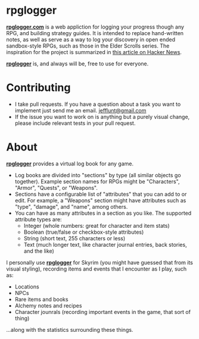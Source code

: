 rpglogger
=========

[**rpglogger.com**](http://rpglogger.com) is a web appliction for logging your progress though any RPG, and building strategy guides. It is intended to replace hand-written notes, as well as serve as a way to log your discovery in open ended sandbox-style RPGs, such as those in the Elder Scrolls series. The inspiration for the project is summarized in [this article on Hacker News](http://news.ycombinator.com/item?id=3256830).

[**rpglogger**](http://rpglogger.com) is, and always will be, free to use for everyone.

Contributing
============

* I take pull requests. If you have a question about a task you want to implement just send me an email. jefflunt@gmail.com
* If the issue you want to work on is anything but a purely visual change, please include relevant tests in your pull request.

About
=====

[**rpglogger**](http://rpglogger.com) provides a virtual log book for any game.

- Log books are divided into "sections" by type (all similar objects go together). Example section names for RPGs might be "Characters", "Armor", "Quests", or "Weapons".
- Sections have a configurable list of "attributes" that you can add to or edit. For example, a "Weapons" section might have attributes such as "type", "damage", and "name", among others.
- You can have as many attributes in a section as you like. The supported attribute types are:
    - Integer (whole numbers: great for character and item stats)
    - Boolean (true/false or checkbox-style attributes)
    - String (short text, 255 characters or less)
    - Text (much longer text, like character journal entries, back stories, and the like)

I personally use [**rpglogger**](http://rpglogger.com) for Skyrim (you might have guessed that from its visual styling), recording items and events that I encounter as I play, such as:
-   Locations
-   NPCs
-   Rare items and books
-   Alchemy notes and recipes
-   Character jounrals (recording important events in the game, that sort of thing)

...along with the statistics surrounding these things.